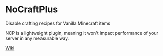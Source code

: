 # NoCraftPlus
Disable crafting recipes for Vanilla Minecraft items

NCP is a lightweight plugin, meaning it won't impact performance of your server in any measurable way.

[Wiki](https://www.devmclovin.com/projects/nocraftplus)
